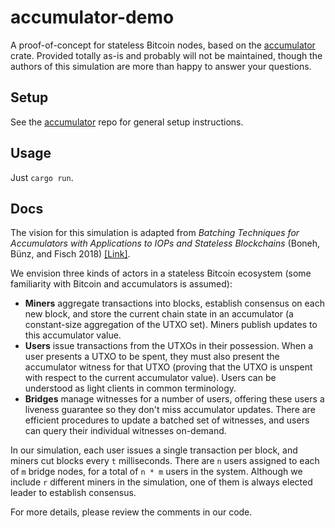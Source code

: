# accumulator-demo
A proof-of-concept for stateless Bitcoin nodes, based on the
[accumulator](https://github.com/cambrian/accumulator) crate. Provided totally as-is and probably
will not be maintained, though the authors of this simulation are more than happy to answer your
questions.

## Setup
See the [accumulator](https://github.com/cambrian/accumulator/blob/master/CONTRIBUTING.md) repo for
general setup instructions.

## Usage
Just `cargo run`.

## Docs
The vision for this simulation is adapted from _Batching Techniques for Accumulators with
Applications to IOPs and Stateless Blockchains_ (Boneh, Bünz, and Fisch 2018)
[[Link]](https://eprint.iacr.org/2018/1188.pdf).

We envision three kinds of actors in a stateless Bitcoin ecosystem (some familiarity with Bitcoin
and accumulators is assumed):
- **Miners** aggregate transactions into blocks, establish consensus on each new block, and store
  the current chain state in an accumulator (a constant-size aggregation of the UTXO set). Miners
  publish updates to this accumulator value.
- **Users** issue transactions from the UTXOs in their possession. When a user presents a UTXO to be
  spent, they must also present the accumulator witness for that UTXO (proving that the UTXO is
  unspent with respect to the current accumulator value). Users can be understood as light clients
  in common terminology.
- **Bridges** manage witnesses for a number of users, offering these users a liveness guarantee so
  they don't miss accumulator updates. There are efficient procedures to update a batched set of
  witnesses, and users can query their individual witnesses on-demand.

In our simulation, each user issues a single transaction per block, and miners cut blocks every `t`
milliseconds. There are `n` users assigned to each of `m` bridge nodes, for a total of `n * m` users
in the system. Although we include `r` different miners in the simulation, one of them is always
elected leader to establish consensus.

For more details, please review the comments in our code.
